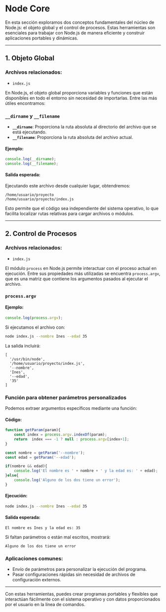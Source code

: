 # Node Core

En esta sección exploramos dos conceptos fundamentales del núcleo de Node.js: el objeto global y el control de procesos. Estas herramientas son esenciales para trabajar con Node.js de manera eficiente y construir aplicaciones portables y dinámicas.

---

## 1. Objeto Global

### Archivos relacionados:
- `index.js`

En Node.js, el objeto global proporciona variables y funciones que están disponibles en todo el entorno sin necesidad de importarlas. Entre las más útiles encontramos:

### `__dirname` y `__filename`

- **`__dirname`**: Proporciona la ruta absoluta al directorio del archivo que se está ejecutando.
- **`__filename`**: Proporciona la ruta absoluta del archivo actual.

#### Ejemplo:
```javascript
console.log(__dirname);
console.log(__filename);
```

#### Salida esperada:
Ejecutando este archivo desde cualquier lugar, obtendremos:
```
/home/usuario/proyecto
/home/usuario/proyecto/index.js
```
Esto permite que el código sea independiente del sistema operativo, lo que facilita localizar rutas relativas para cargar archivos o módulos.

---

## 2. Control de Procesos

### Archivos relacionados:
- `index.js`

El módulo `process` en Node.js permite interactuar con el proceso actual en ejecución. Entre sus propiedades más utilizadas se encuentra `process.argv`, que es una matriz que contiene los argumentos pasados al ejecutar el archivo.

### `process.argv`

#### Ejemplo:
```javascript
console.log(process.argv);
```
Si ejecutamos el archivo con:
```bash
node index.js --nombre Ines --edad 35
```
La salida incluirá:
```
[
  '/usr/bin/node',
  '/home/usuario/proyecto/index.js',
  '--nombre',
  'Ines',
  '--edad',
  '35'
]
```

### Función para obtener parámetros personalizados
Podemos extraer argumentos específicos mediante una función:

#### Código:
```javascript
function getParam(param){
    const index = process.argv.indexOf(param);
    return  index === -1 ? null : process.argv[index+1];
}

const nombre = getParam('--nombre');
const edad = getParam('--edad');

if(nombre && edad){
    console.log('El nombre es ' + nombre + ' y la edad es: ' + edad);
}else{
    console.log('Alguno de los dos tiene un error');
}
```

#### Ejecución:
```bash
node index.js --nombre Ines --edad 35
```

#### Salida esperada:
```
El nombre es Ines y la edad es: 35
```

Si faltan parámetros o están mal escritos, mostrará:
```
Alguno de los dos tiene un error
```

### Aplicaciones comunes:
- Envío de parámetros para personalizar la ejecución del programa.
- Pasar configuraciones rápidas sin necesidad de archivos de configuración externos.

---

Con estas herramientas, puedes crear programas portables y flexibles que interactúan fácilmente con el sistema operativo y con datos proporcionados por el usuario en la línea de comandos.

